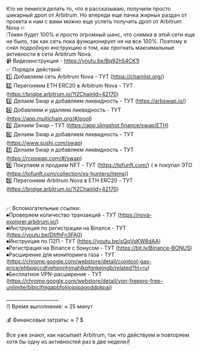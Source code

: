 Кто не ленился делать то, что я рассказываю, получили просто шикарный дроп от Arbitrum. Но впереди еще пачка жирных раздач от проекта и нам с вами можно еще успеть получить дроп от Arbitrum Nova 🔥
<br/>
❕Токен будет 100% и просто огромный шанс, что снимка в этой сети еще не было, так как сеть пока функционирует не на все 100%. Поэтому я снял подробную инструкцию о том, как прогнать максимальные активности в сети Arbitrum Nova.
<br/>
📹 Видеоинструкция - https://youtu.be/Bq92hS4CK1I
<br/>
✅ Порядок действий: <br/>
1️⃣ Добавляем сеть Arbitrum Nova - ТУТ (https://chainlist.org/) <br/> 
2️⃣ Перегоняем ETH ERC20 в Arbitrum Nova - ТУТ (https://bridge.arbitrum.io/?l2ChainId=42170) <br/>
3️⃣ Делаем Swap и добавляем ликвидность - ТУТ (https://arbswap.io/) <br/>
4️⃣ Добавляем и удаляем ликвидность - ТУТ (https://app.multichain.org/#/pool) <br/>
5️⃣ Делаем Swap - ТУТ (https://app.slingshot.finance/swap/ETH) <br/>
6️⃣ Делаем Swap и добавляем ликвидность - ТУТ (https://www.sushi.com/swap) <br/>
7️⃣ Делаем Swap и добавляем ликвидность - ТУТ (https://rcpswap.com/#/swap) <br/>
8️⃣ Покупаем и продаем NFT - ТУТ (https://tofunft.com/) ( я покупал ЭТО (https://tofunft.com/collection/xs-hunters/items)) <br/>
9️⃣ Перегоняем Arbitrum Nova в ETH ERC20 - ТУТ (https://bridge.arbitrum.io/?l2ChainId=42170) <br/>
<br/>
<br/>
✅ Вспомогательные ссылки: <br/>
⏺Проверяем количество транзакций - ТУТ (https://nova-explorer.arbitrum.io/) <br/>
⏺Инструкция по регистрации на Binance - ТУТ (https://youtu.be/DtifhFn3FA0) <br/>
⏺Инструкция по П2П - ТУТ (https://youtu.be/sQqVsKW8dAA) <br/>
⏺Регистрация на Binance с бонусом - ТУТ (https://bit.ly/Binance-BONUS)<br/> 
⏺Расширение для мониторинга газа - ТУТ (https://chrome.google.com/webstore/detail/cointool-gas-price/ehbppccdhiehpnnhjmahlkpfgnkejngb/related?hl=ru) <br/>
⏺Бесплатное VPN-расширение - ТУТ (https://chrome.google.com/webstore/detail/vpn-freepro-free-unlimite/bibjcjfmgapbfoljiojpipaooddpkpai)<br/>
<br/>
——————————<br/>
⏰ Время выполнения: ≈ 25 минут<br/>
<br/>
💰 Финансовые затраты: ≈ 7 $<br/>
<br/>
Все уже знают, как насыпает Arbitrum, так что действуем и повторяем хотя бы одну из активностей раз в две недели✌️
<br/>
